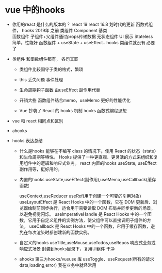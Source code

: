 # vue 中的hooks  
- 你用的react 是什么的版本的？
    react 19
    react 16.8 划时代的更新 函数式组件， hooks 2019年
    之前 类组件 Component 基类  
    函数组件 子组件+父组件通过props传递数据 无状态组件
    UI 展示 Stateless 简单，性能好 
    函数组件 + useState + useEffect.. hooks 类组件就没有
    必要了

- 类组件 
    和函数组件都有， 各司其职
    - 类组件比较固守于类的格式，繁琐 
    - this 丢失问题 事件处理
    - 生命周期钩子函数 由useEffect 副作用代替
    - 开销大些 函数组件结合memo，useMemo 更好的性能优化 

    - Vue 抄袭了 React 的 hooks 机制
        hooks 函数式编程思想 

- vue 和 react 相同点和区别 
- ahooks  


- hooks 表达总结
    - 什么是hooks
        能够在不编写 class 的情况下，使用 React 的状态（state）和生命周期等特性。
        Hooks 提供了一种更直观、更灵活的方式来组织和复用组件中的逻辑和响应式业务。
        react 内置的hooks useState, useEffect 副作用等，挺好用的。
    - 内置的hooks
        useState,useEffect(副作用),useMemo,useCallback(缓存函数)

        useContext,useReducer  useRef(用于创建一个可变的引用对象)
        useLayoutEffect 是 React Hooks 中的一个函数，它在 DOM 更新后、浏览器绘制前同步执行，适合用于需要读取 DOM 布局并同步更新的场景，以避免视觉闪烁。
        useImperativeHandle 是 React Hooks 中的一个函数，它用于自定义组件的实例方法，使父组件可以直接调用子组件的方法。
        useCallback 是 React Hooks 中的一个函数，它用于缓存函数，避免在每次渲染时都创建新的函数实例。



    - 自定义的hooks
        useTitle,useMouse,useTodos,useRepos
        响应式业务或响应式场景 封装到hooks目录下，复用UI组件 干净
    - ahooks 第三方hooks/vueuse 库
        useToggle、useRequest(所有的请求 data,loading,error) 我在业务中就经常用
